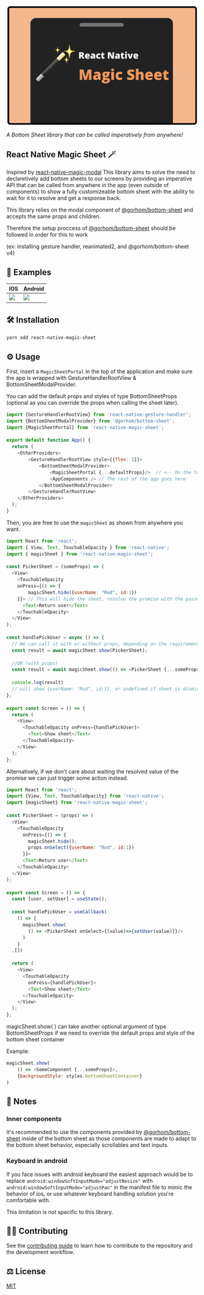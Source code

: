 ![React Native Magic Sheet Cover](/docs/assets/banner.png)

_A Bottom Sheet library that can be called imperatively from anywhere!_

## React Native Magic Sheet 🪄 

Inspired by [react-native-magic-modal](https://gorhom.github.io/react-native-bottom-sheet/modal/) This library aims to solve the need to declaretively add bottom sheets to our screens by providing an imperative API that can be called from anywhere in the app (even outside of components) to show a fully customizeable bottom sheet with the ability to wait for it to resolve and get a response back.

This library relies on the modal component of [@gorhom/bottom-sheet](https://gorhom.github.io/react-native-bottom-sheet/modal/) and accepts the same props and children.

Therefore the setup proccess of [@gorhom/bottom-sheet](https://gorhom.github.io/react-native-bottom-sheet/modal/) should be followed in order for this to work

(ex: installing gesture handler, reanimated2, and @gorhom/bottom-sheet v4)

## 📸 Examples

| IOS                                                                                                                           | Android                                                                                                                       |
| ----------------------------------------------------------------------------------------------------------------------------- | ----------------------------------------------------------------------------------------------------------------------------- |
| <img src="/docs/assets/ios.gif" height=500/> | <img src="/docs/assets/android.gif" height=500/>  |

## 🛠 Installation

```sh
yarn add react-native-magic-sheet
```

## ⚙️ Usage

First, insert a `MagicSheetPortal` in the top of the application and make sure the app is wrapped with GestureHandlerRootView & BottomSheetModalProvider.

You can add the default props and styles of type BottomSheetProps (optional as you can override the props when calling the sheet later).

```js
import {GestureHandlerRootView} from 'react-native-gesture-handler';
import {BottomSheetModalProvider} from '@gorhom/bottom-sheet';
import {MagicSheetPortal} from 'react-native-magic-sheet';

export default function App() {
  return (
    <OtherProviders>
        <GestureHandlerRootView style={{flex: 1}}>
            <BottomSheetModalProvider>
                <MagicSheetPortal {...defaultProps}/>  // <-- On the top of the app component hierarchy
                <AppComponents /> // The rest of the app goes here
            </BottomSheetModalProvider>
        </GestureHandlerRootView>
    </OtherProviders>
  );
}
```

Then, you are free to use the `magicSheet` as shown from anywhere you want.

```js
import React from 'react';
import { View, Text, TouchableOpacity } from 'react-native';
import { magicSheet } from 'react-native-magic-sheet';

const PickerSheet = (someProps) => (
  <View>
    <TouchableOpacity 
    onPress={() => {
        magicSheet.hide({userName: "Rod", id:1})
    }}> // This will hide the sheet, resolve the promise with the passed object
      <Text>Return user</Text>
    </TouchableOpacity>
  </View>
);

const handlePickUser = async () => {
  // We can call it with or without props, depending on the requirements.
  const result = await magicSheet.show(PickerSheet);

  //OR (with props)
  const result = await magicSheet.show(() => <PickerSheet {...someProps}/>);

  console.log(result) 
  // will show {userName: "Rod", id:1}, or undefined if sheet is dismissed
};

export const Screen = () => {
  return (
    <View>
      <TouchableOpacity onPress={handlePickUser}>
        <Text>Show sheet</Text>
      </TouchableOpacity>
    </View>
  );
};
```

Alternatively, if we don't care about waiting the resolved value of the promise we can just trigger some action instead.

```js
import React from 'react';
import {View, Text, TouchableOpacity} from 'react-native';
import {magicSheet} from 'react-native-magic-sheet';

const PickerSheet = (props) => (
  <View>
    <TouchableOpacity 
      onPress={() => {
        magicSheet.hide();
        props.onSelect({userName: "Rod", id:1})
      }}> 
      <Text>Return user</Text>
    </TouchableOpacity>
  </View>
);

export const Screen = () => {
  const [user, setUser] = useState();

  const handlePickUser = useCallback(
    () => {
      magicSheet.show(
        () => <PickerSheet onSelect={(value)=>{setUser(value)}}/>
      )
    }
  ,[])

  return (
    <View>
      <TouchableOpacity 
        onPress={handlePickUser}>
        <Text>Show sheet</Text>
      </TouchableOpacity>
    </View>
  );
};
```

magicSheet.show( ) can take another optional argument of type BottomSheetProps if we need to override the default props and style of the bottom sheet container

Example:
```js
magicSheet.show(
    () => <SomeComponent {...someProps}>,
    {backgroundStyle: styles.bottomSheetContainer}
)
```
## 😬 Notes

### Inner components
It's recommended to use the components provided by [@gorhom/bottom-sheet](https://gorhom.github.io/react-native-bottom-sheet/modal/) inside of the bottom sheet as those components are made to adapt to the bottom sheet behavior, especially scrollables and text inputs.

### Keyboard in android
If you face issues with android keyboard the easiest approach would be to replace 
```android:windowSoftInputMode="adjustResize"```
with
```android:windowSoftInputMode="adjustPan"```
in the manifest file to mimic the behavior of ios, or use whatever keyboard handling solution you're comfortable with.

This limitation is not specific to this library.

## 👨‍🏫 Contributing

See the [contributing guide](CONTRIBUTING.md) to learn how to contribute to the repository and the development workflow.

## ⚖️ License

[MIT](LICENSE)
